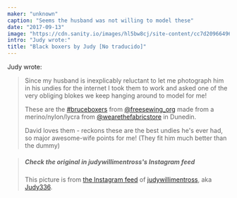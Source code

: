 ```yaml
---
maker: "unknown"
caption: "Seems the husband was not willing to model these"
date: "2017-09-13"
image: "https://cdn.sanity.io/images/hl5bw8cj/site-content/cc7d2096649640ce7638cb6ba4c81815bd8fef29-720x890.jpg"
intro: "Judy wrote:"
title: "Black boxers by Judy [No traducido]"
---
```


Judy wrote:

> Since my husband is inexplicably reluctant to let me photograph 
> him in his undies for the internet I took them to work and asked 
> one of the very obliging blokes we keep hanging around to model for me! 
> 
> These are the [#bruceboxers](https://www.instagram.com/explore/tags/bruceboxers/) 
> from [@freesewing_org](https://www.instagram.com/freesewing_org/) made from a 
> merino/nylon/lycra from [@wearethefabricstore](https://www.instagram.com/wearethefabricstore/) 
> in Dunedin. 
>
> David loves them - reckons these are the best undies he's 
> ever had, so major awesome-wife points for me! 
> (They fit him much better than the dummy)

> ##### Check the original in judywillimentross's Instagram feed
>
> This picture is from [the Instagram feed](https://www.instagram.com/p/BZAT_btB_dq/)
> of [judywillimentross](https://www.instagram.com/judywillimentross/), aka [Judy336](/users/qdzpx).

